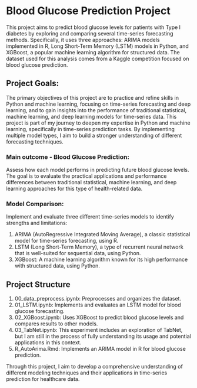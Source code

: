 # Blood Glucose Prediction Project
This project aims to predict blood glucose levels for patients with Type I diabetes by exploring and comparing several time-series forecasting methods. Specifically, it uses three approaches: ARIMA models implemented in R, Long Short-Term Memory (LSTM) models in Python, and XGBoost, a popular machine learning algorithm for structured data. The dataset used for this analysis comes from a Kaggle competition focused on blood glucose prediction.

## Project Goals:
The primary objectives of this project are to practice and refine skills in Python and machine learning, focusing on time-series forecasting and deep learning, and to gain insights into the performance of traditional statistical, machine learning, and deep learning models for time-series data.
This project is part of my journey to deepen my expertise in Python and machine learning, specifically in time-series prediction tasks. By implementing multiple model types, I aim to build a stronger understanding of different forecasting techniques.

### Main outcome - Blood Glucose Prediction: 
Assess how each model performs in predicting future blood glucose levels. The goal is to evaluate the practical applications and performance differences between traditional statistical, machine learning, and deep learning approaches for this type of health-related data.

### Model Comparison: 
Implement and evaluate three different time-series models to identify strengths and limitations:
1. ARIMA (AutoRegressive Integrated Moving Average), a classic statistical model for time-series forecasting, using R.
2. LSTM (Long Short-Term Memory), a type of recurrent neural network that is well-suited for sequential data, using Python.
3. XGBoost: A machine learning algorithm known for its high performance with structured data, using Python.

## Project Structure

1. 00_data_preprocess.ipynb: Preprocesses and organizes the dataset.
2. 01_LSTM.ipynb: Implements and evaluates an LSTM model for blood glucose forecasting.
3. 02_XGBoost.ipynb: Uses XGBoost to predict blood glucose levels and compares results to other models.
4. 03_TabNet.ipynb: This experiment includes an exploration of TabNet, but I am still in the process of fully understanding its usage and potential applications in this context.
5. R_AutoArima.Rmd: Implements an ARIMA model in R for blood glucose prediction.


Through this project, I aim to develop a comprehensive understanding of different modeling techniques and their applications in time-series prediction for healthcare data.

